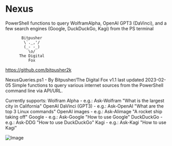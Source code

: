 # Nexus
PowerShell functions to query WolframAlpha, OpenAI GPT3 (DaVinci), and a few search engines (Google, DuckDuckGo, Kagi) from the PS terminal

           Bitpusher
            \`._,'/
            (_- -_)
              \o/
          The Digital
              Fox
 https://github.com/bitpusher2k

NexusQueries.ps1 - By Bitpusher/The Digital Fox
v1.1 last updated 2023-02-05
Simple functions to query various internet sources 
from the PowerShell command line via API/URL.

Currently supports:
Wolfram Alpha - e.g.: Ask-Wolfram "What is the largest city in California"
OpenAI DaVinci (GPT3) - e.g.: Ask-OpenAI "What are the top 3 Linux commands"
OpenAI images - e.g.: Ask-AIimage "A rocket ship taking off"
Google - e.g.: Ask-Google "How to use Google"
DuckDuckGo - e.g.: Ask-DDG "How to use DuckDuckGo"
Kagi - e.g.: Ask-Kagi "How to use Kagi"

![Image](../blob/main/Examples.png?raw=true)
